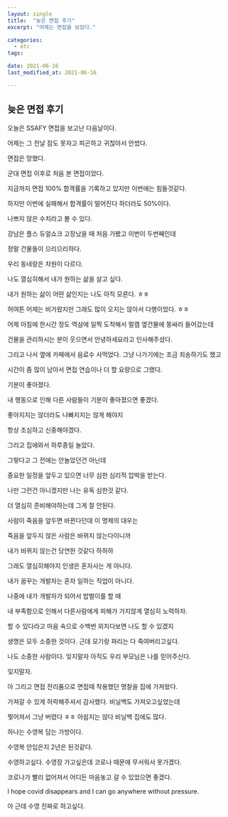 ```yaml
---
layout: single
title:  "늦은 면접 후기"
excerpt: "어제는 면접을 보았다."

categories:
  - etc
tags:

date: 2021-06-16
last_modified_at: 2021-06-16

---
```


## 늦은 면접 후기

오늘은 SSAFY 면접을 보고난 다음날이다.

어제는 그 전날 잠도 못자고 피곤하고 귀찮아서 안썼다.

면접은 망했다. 

군대 면접 이후로 처음 본 면접이었다. 

지금까지 면접 100% 합격률을 기록하고 있지만 이번에는 힘들것같다.

하지만 이번에 실패해서 합격률이 떨어진다 하더라도 50%이다.

나쁘지 않은 수치라고 볼 수 있다. 

강남은 플스 듀얼쇼크 고장났을 때 처음 가봤고 이번이 두번째인데

정말 건물들이 으리으리하다.

우리 동네랑은 차원이 다르다. 

나도 열심히해서 내가 원하는 삶을 살고 싶다.

내가 원하는 삶이 어떤 삶인지는 나도 아직 모른다. ㅎㅎ

허여튼 어제는 비가왔지만 그래도 많이 오지는 않아서 다행이었다. ㅎㅎ

어제 아침에 한시간 정도 역삼에 일찍 도착해서 멀캠 옆건물에 똥싸러 들어갔는데

건물을 관리하시는 분이 웃으면서 안녕하세요라고 인사해주셨다.

그리고 나서 옆에 카페에서 음료수 사먹었다. 그냥 나가기에는 조금 죄송하기도 했고

시간이 좀 많이 남아서 면접 연습이나 더 할 요량으로 그랬다.

기분이 좋아졌다. 

내 행동으로 인해 다른 사람들이 기분이 좋아졌으면 좋겠다.

좋아지지는 않더라도 나빠지지는 않게 해야지 

항상 조심하고 신중해야겠다.

그리고 집에와서 하루종일 놀았다.

그렇다고 그 전에는 안놀았던건 아닌데 

중요한 일정을 앞두고 있으면 너무 심한 심리적 압박을 받는다.

나만 그런건 아니겠지만 나는 유독 심한것 같다. 

더 열심히 준비해야하는데 그게 잘 안된다. 

사람이 죽음을 앞두면 바뀐다던데 이 명제의 대우는 

죽음을 앞두지 않은 사람은 바뀌지 않는다이니까

내가 바뀌지 않는건 당연한 것같다 하하하

그래도 열심히해야지 인생은 혼자사는 게 아니다.

내가 꿈꾸는 개발자는 혼자 일하는 직업이 아니다.

나중에 내가 개발자가 되어서 밥벌이를 할 때

내 부족함으로 인해서 다른사람에게 피해가 가지않게 열심히 노력하자.

할 수 있다라고 마음 속으로 수백번 외치다보면 나도 할 수 있겠지

생명은 모두 소중한 것이다. 근데 모기랑 파리는 다 죽여버리고싶다.

나도 소중한 사람이다. 잊지말자 아직도 우리 부모님은 나를 믿어주신다.

잊지말자.

아 그리고 면접 전리품으로 면접때 착용했던 명찰을 집에 가져왔다.

가져갈 수 있게 허락해주셔서 감사했다. 비닐백도 가져오고싶었는데

찢어져서 그냥 버렸다 ㅎㅎ 아쉽지는 않다 비닐백 집에도 많다.

하나는 수영복 담는 가방이다.

수영복 안입은지 2년은 된것같다. 

수영하고싶다. 수영장 가고싶은데 코로나 때문에 무서워서 못가겠다.

코로나가 빨리 없어져서 어디든 마음놓고 갈 수 있었으면 좋겠다.

I hope covid disappears and I can go anywhere without pressure.

아 근데 수영 진짜로 하고싶다. 

